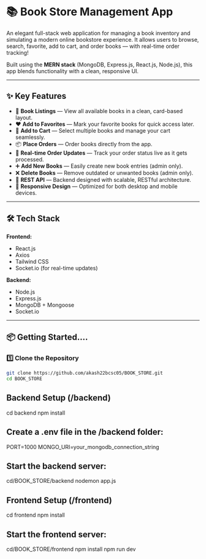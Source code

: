 # 📚 Book Store Management App

An elegant full-stack web application for managing a book inventory and simulating a modern online bookstore experience. It allows users to browse, search, favorite, add to cart, and order books — with real-time order tracking!

Built using the **MERN stack** (MongoDB, Express.js, React.js, Node.js), this app blends functionality with a clean, responsive UI.

---

## ✨ Key Features

- 📖 **Book Listings** — View all available books in a clean, card-based layout.
- ❤️ **Add to Favorites** — Mark your favorite books for quick access later.
- 🛒 **Add to Cart** — Select multiple books and manage your cart seamlessly.
- 📦 **Place Orders** — Order books directly from the app.
- 🔄 **Real-time Order Updates** — Track your order status live as it gets processed.
- ➕ **Add New Books** — Easily create new book entries (admin only).
- ❌ **Delete Books** — Remove outdated or unwanted books (admin only).
- 🧠 **REST API** — Backend designed with scalable, RESTful architecture.
- 📱 **Responsive Design** — Optimized for both desktop and mobile devices.

---

## 🛠️ Tech Stack

**Frontend:**
- React.js
- Axios
- Tailwind CSS
- Socket.io (for real-time updates)

**Backend:**
- Node.js
- Express.js
- MongoDB + Mongoose
- Socket.io

---

## 📦 Getting Started....

### 1️⃣ Clone the Repository

```bash
git clone https://github.com/akash22bcsc05/BOOK_STORE.git
cd BOOK_STORE
```

## Backend Setup (/backend)

cd backend
npm install


## Create a .env file in the /backend folder:

PORT=1000
MONGO_URI=your_mongodb_connection_string

## Start the backend server:

cd/BOOK_STORE/backend
nodemon app.js

## Frontend Setup (/frontend)

cd frontend
npm install

## Start the frontend server:

cd/BOOK_STORE/frontend
npm install
npm run dev
